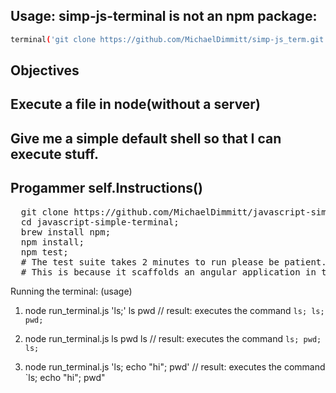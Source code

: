 ## Usage: simp-js-terminal is not an npm package:
```bash
terminal('git clone https://github.com/MichaelDimmitt/simp-js_term.git')
```

## Objectives

## Execute a file in node(without a server)

## Give me a simple default shell so that I can execute stuff. 

## Progammer self.Instructions()
<pre>
  git clone https://github.com/MichaelDimmitt/javascript-simple-terminal.git;
  cd javascript-simple-terminal;
  brew install npm;
  npm install;
  npm test;
  # The test suite takes 2 minutes to run please be patient.
  # This is because it scaffolds an angular application in the background.
</pre>

Running the terminal: (usage)
1) node run_terminal.js 'ls;' ls pwd
// result: executes the command `ls; ls; pwd;`

2) node run_terminal.js ls pwd ls
// result: executes the command `ls; pwd; ls;`

3) node run_terminal.js 'ls; echo "hi"; pwd'
// result: executes the command `ls; echo "hi"; pwd"
